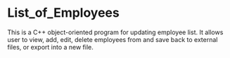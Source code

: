 # List_of_Employees
This is a C++ object-oriented program for updating employee list. It allows user to view, add, edit, delete employees from and save back to external files, or export into a new file. 
